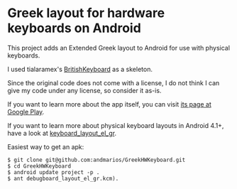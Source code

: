 # Greek layout for hardware keyboards on Android #

This project adds an Extended Greek layout to Android for use with physical keyboards.

I used tialaramex's [BritishKeyboard](https://github.com/tialaramex/BritishKeyboard) as a skeleton.

Since the original code does not come with a license, I do not think I can give my code under any license, so consider it as-is.


If you want to learn more about the app itself, you can visit [its page at Google Play](https://play.google.com/store/apps/details?id=com.andmarios.greekhwkeyboard).

If you want to learn more about physical keyboard layouts in Android 4.1+, have a look at [keyboard_layout_el_gr](blob/master/res/raw/keyboard_layout_el_gr.kcm).


Easiest way to get an apk:

    $ git clone git@github.com:andmarios/GreekHWKeyboard.git
    $ cd GreekHWKeyboard
    $ android update project -p .
    $ ant debugboard_layout_el_gr.kcm).